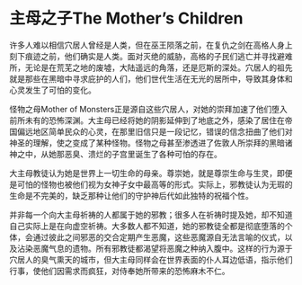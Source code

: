 # 主母之子The Mother’s Children

许多人难以相信穴居人曾经是人类，但在巫王陨落之前，在复仇之剑在高格人身上刻下痕迹之前，他们确实是人类。面对灭绝的威胁，高格的子民们逃亡并寻找避难所，无论是在荒芜之地的废墟，大陆遥远的角落，还是厄斯的深处。穴居人的祖先就是那些在黑暗中寻求庇护的人们，他们世代生活在无光的居所中，导致其身体和心灵发生了可怕的变化。

怪物之母Mother of
Monsters正是源自这些穴居人，对她的崇拜加速了他们堕入前所未有的恐怖深渊。大主母已经将她的阴影延伸到了地底之外，感染了居住在帝国偏远地区简单民众的心灵，在那里旧信只是一段记忆，错误的信念扭曲了他们对神圣的理解，使之变成了某种怪物。怪物之母甚至渗透进了佐敦人所崇拜的黑暗诸神之中，从她那恶臭、溃烂的子宫里诞生了各种可怕的存在。

大主母教徒认为她是世界上一切生命的母亲。尊崇她，就是尊崇生命与生灵，即便是可怕的怪物也被他们视为女神子女中最高等的形式。实际上，邪教徒认为无瑕的生命是不完美的，缺乏那种让他们的守护神后代如此独特的祝福个性。

并非每一个向大主母祈祷的人都属于她的邪教；很多人在祈祷时提及她，却不知道自己实际上是在向虚空祈祷。大多数人都不知道，她的邪教徒全都是彻底堕落的个体，会通过彼此之间邪恶的交合定期产生恶魔，这些恶魔源自无法言喻的仪式，以及沾染恶魔气息的遗物。所有邪教徒都渴望将恶魔之种纳入腹中。这样的行为源于穴居人的臭气熏天的城市，但大主母同样会在世界表面的仆人耳边低语，指示他们行事，使他们因需求而疯狂，对侍奉她所带来的恐怖麻木不仁。
